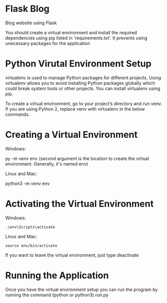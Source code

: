 # Flask Blog
Blog website using Flask 

You should create a virtual environment and install the required dependencies using pip listed in 'requirements.txt'. 
It prevents using unecessary packages for the application 

# Python Virutal Environment Setup

virtualenv is used to manage Python packages for different projects. Using virtualenv allows you to avoid installing Python packages globally which could break system tools or other projects. You can install virtualenv using pip.

To create a virtual environment, go to your project’s directory and run venv. If you are using Python 2, replace venv with virtualenv in the below commands.

# Creating a Virtual Environment

Windows: 
  
  py -m venv env (second argument is the location to create the virtual environment. Generally, it's named env)


Linux and Mac:
  
  python3 -m venv env
  
# Activating the Virtual Environment
  
  Windows:
  
    .\env\Scripts\activate
    
  Linux and Mac:
  
    source env/bin/activate
    

If you want to leave the virtual environment, just type deactivate
 

# Running the Application 

Once you have the virtual environment setup you can run the program by running the command (python or python3) run.py
  
